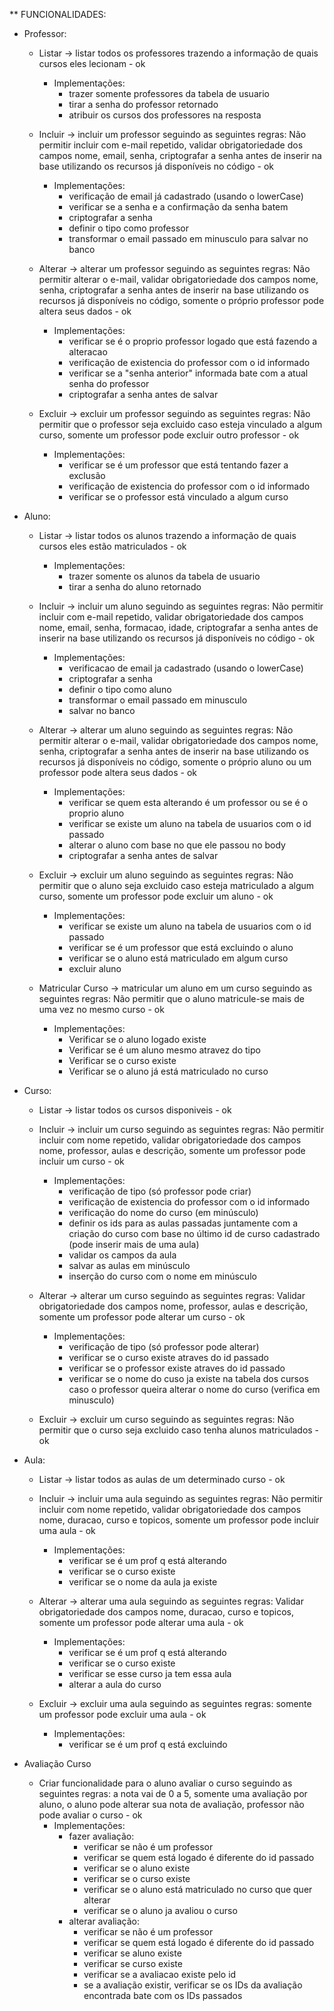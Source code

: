 ** FUNCIONALIDADES: 

* Professor:
    - Listar -> listar todos os professores trazendo a informação de quais cursos eles lecionam - ok
        - Implementações:
            - trazer somente professores da tabela de usuario
            - tirar a senha do professor retornado
            - atribuir os cursos dos professores na resposta

    - Incluir -> incluir um professor seguindo as seguintes regras: Não permitir incluir com e-mail repetido, validar obrigatoriedade dos campos nome, email, senha, criptografar a senha antes de inserir na base utilizando os recursos já disponíveis no código - ok
        - Implementações:
            - verificação de email já cadastrado (usando o lowerCase)
            - verificar se a senha e a confirmação da senha batem
            - criptografar a senha
            - definir o tipo como professor
            - transformar o email passado em minusculo para salvar no banco

    - Alterar -> alterar um professor seguindo as seguintes regras: Não permitir alterar o e-mail, validar obrigatoriedade dos campos nome, senha, criptografar a senha antes de inserir na base utilizando os recursos já disponíveis no código, somente o próprio professor pode altera seus dados - ok
        - Implementações:
            - verificar se é o proprio professor logado que está fazendo a alteracao
            - verificação de existencia do professor com o id informado
            - verificar se a "senha anterior" informada bate com a atual senha do professor
            - criptografar a senha antes de salvar

    - Excluir -> excluir um professor seguindo as seguintes regras: Não permitir que o professor seja excluido caso esteja vinculado a algum curso, somente um professor pode excluir outro professor - ok
        - Implementações:
            - verificar se é um professor que está tentando fazer a exclusão
            - verificação de existencia do professor com o id informado
            - verificar se o professor está vinculado a algum curso

* Aluno:
    - Listar -> listar todos os alunos trazendo a informação de quais cursos eles estão matriculados - ok
        - Implementações:
            - trazer somente os alunos da tabela de usuario
            - tirar a senha do aluno retornado

    - Incluir -> incluir um aluno seguindo as seguintes regras: Não permitir incluir com e-mail repetido, validar obrigatoriedade dos campos nome, email, senha, formacao, idade, criptografar a senha antes de inserir na base utilizando os recursos já disponíveis no código - ok
        - Implementações:
            - verificacao de email ja cadastrado (usando o lowerCase)
            - criptografar a senha
            - definir o tipo como aluno
            - transformar o email passado em minusculo
            - salvar no banco

    - Alterar -> alterar um aluno seguindo as seguintes regras: Não permitir alterar o e-mail, validar obrigatoriedade dos campos nome, senha, criptografar a senha antes de inserir na base utilizando os recursos já disponíveis no código, somente o próprio aluno ou um professor pode altera seus dados - ok
        - Implementações:
            - verificar se quem esta alterando é um professor ou se é o proprio aluno
            - verificar se existe um aluno na tabela de usuarios com o id passado
            - alterar o aluno com base no que ele passou no body
            - criptografar a senha antes de salvar

    - Excluir -> excluir um aluno seguindo as seguintes regras: Não permitir que o aluno seja excluido caso esteja matriculado a algum curso, somente um professor pode excluir um aluno - ok
        - Implementações:
            - verificar se existe um aluno na tabela de usuarios com o id passado
            - verificar se é um professor que está excluindo o aluno
            - verificar se o aluno está matriculado em algum curso
            - excluir aluno

    - Matricular Curso -> matricular um aluno em um curso seguindo as seguintes regras: Não permitir que o aluno matricule-se mais de uma vez no mesmo curso - ok
        - Implementações:
            - Verificar se o aluno logado existe
            - Verificar se é um aluno mesmo atravez do tipo
            - Verificar se o curso existe
            - Verificar se o aluno já está matriculado no curso

* Curso:
    - Listar -> listar todos os cursos disponiveis -  ok

    - Incluir -> incluir um curso seguindo as seguintes regras: Não permitir incluir com nome repetido, validar obrigatoriedade dos campos nome, professor, aulas e descrição, somente um professor pode incluir um curso - ok
        - Implementações:
            - verificação de tipo (só professor pode criar)
            - verificação de existencia do professor com o id informado
            - verificação do nome do curso (em minúsculo)
            - definir os ids para as aulas passadas juntamente com a criação do curso com base no último id de curso cadastrado (pode inserir mais de uma aula)
            - validar os campos da aula
            - salvar as aulas em minúsculo
            - inserção do curso com o nome em minúsculo

    - Alterar -> alterar um curso seguindo as seguintes regras: Validar obrigatoriedade dos campos nome, professor, aulas e descrição, somente um professor pode alterar um curso - ok
        - Implementações:
            - verificação de tipo (só professor pode alterar)
            - verificar se o curso existe atraves do id passado
            - verificar se o professor existe atraves do id passado
            - verificar se o nome do cuso ja existe na tabela dos cursos caso o professor queira alterar o nome do curso (verifica em minusculo)

    - Excluir -> excluir um curso seguindo as seguintes regras: Não permitir que o curso seja excluido caso tenha alunos matriculados - ok

- Aula:
    - Listar -> listar todos as aulas de um determinado curso - ok
    - Incluir -> incluir uma aula seguindo as seguintes regras: Não permitir incluir com nome repetido, validar obrigatoriedade dos campos nome, duracao, curso e topicos, somente um professor pode incluir uma aula - ok
        - Implementações:
            - verificar se é um prof q está alterando
            - verificar se o curso existe
            - verificar se o nome da aula ja existe

    - Alterar -> alterar uma aula seguindo as seguintes regras: Validar obrigatoriedade dos campos nome, duracao, curso e topicos, somente um professor pode alterar uma aula - ok
        - Implementações:
            - verificar se é um prof q está alterando
            - verificar se o curso existe
            - verificar se esse curso ja tem essa aula
            - alterar a aula do curso

    - Excluir -> excluir uma aula seguindo as seguintes regras: somente um professor pode excluir uma aula - ok
        - Implementações:
            - verificar se é um prof q está excluindo

- Avaliação Curso
    - Criar funcionalidade para o aluno avaliar o curso seguindo as seguintes regras: a nota vai de 0 a 5, somente uma avaliação por aluno, o aluno pode alterar sua nota de avaliação, professor não pode avaliar o curso - ok
        - Implementações:
            - fazer avaliação:
                - verificar se não é um professor
                - verificar se quem está logado é diferente do id passado
                - verificar se o aluno existe
                - verificar se o curso existe
                - verificar se o aluno está matriculado no curso que quer alterar
                - verificar se o aluno ja avaliou o curso
            - alterar avaliação:
                - verificar se não é um professor
                - verificar se quem está logado é diferente do id passado
                - verificar se aluno existe
                - verificar se curso existe
                - verificar se a avaliacao existe pelo id
                - se a avaliação existir, verificar se os IDs da avaliação encontrada bate com os IDs passados
